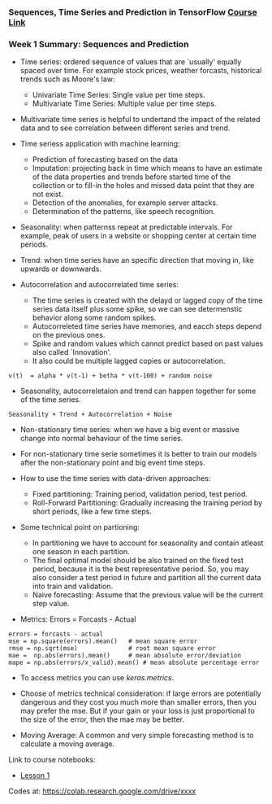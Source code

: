 
### Sequences, Time Series and Prediction in TensorFlow [Course Link](https://www.coursera.org/learn/tensorflow-sequences-time-series-and-prediction/home/welcome)

### Week 1 Summary:  Sequences and Prediction

- Time series: ordered sequence of values that are `usually' equally spaced over time. For example stock prices, weather forcasts, historical trends such as Moore's law:
	- Univariate Time Series: Single value per time steps. 
	- Multivariate Time Series: Multiple value per time steps.
	
- Multivariate time series is helpful to undertand the impact of the related data and to see correlation between different series and trend.

- Time seriess application with machine learning:
	- Prediction of forecasting based on the data
	- Imputation: projecting back in time which means to have an estimate of the data properties and trends before started time of the collection or to fill-in the holes and missed data point that they are not exist. 
	- Detection of the anomalies, for example server attacks.
	- Determination of the patterns, like speech recognition. 
 
- Seasonality: when patternss repeat at predictable intervals. For example, peak of users in a website or shopping center at certain time periods.

- Trend: when time series have an specific direction that moving in, like upwards or downwards.

- Autocorrelation and autocorrelated time series: 
	- The time series is created with the delayd or lagged copy of the time series data itself plus some spike, so we can see determenstic behavior along some random spikes. 
	- Autocorreleted time series have memories, and eacch steps depend on the previous ones. 
	- Spike and random values which cannot predict based on past values also called `Innovation'.
	- It also could be multiple lagged copies or autocorrelation. 
	
```
v(t)  = alpha * v(t-1) + betha * v(t-100) + random noise
```

- Seasonality, autocorreletaion and trend can happen together for some of the time series.

```
Seasonality + Trend + Autocorrelation + Noise
```

- Non-stationary time series: when we have a big event or massive change into normal behaviour of the time series. 

- For non-stationary time serie sometimes it is better to train our models after the non-stationary point and big event time steps.

 - How to use the time series with data-driven approaches:
	- Fixed partitioning: Training period, validation period, test period.
	- Roll-Forward Partitioning: Gradually increasing the training period by short periods, like a few time steps. 

 - Some technical point on partioning: 	
	- In partitioning we have to account for seasonality and contain atleast one season in each partition. 
	- The final optimal model should be also trained on the fixed test period, because it is the best representative period. So, you may also consider a test period in future and partition all the current data into train and validation. 
	- Naive forecasting: Assume that the previous value will be the current step value.
	
 - Metrics: Errors = Forcasts - Actual
 
 ```
 errors = forcasts - actual
 mse = np.square(errors).mean()   # mean square error
 rmse = np.sqrt(mse)              # root mean square error
 mae =  np.abs(errors).mean()     # mean absolute error/deviation
 mape = np.abs(errors/x_valid).mean() # mean absolute percentage error
 ```
 
 - To access metrics you can use *keras.metrics*.
 - Choose of metrics technical consideration: if large errors are potentially dangerous and they cost you much more than smaller errors, then you may prefer the mse. But if your gain or your loss is just proportional to the size of the error, then the mae may be better. 
 
 - Moving Average: A common and very simple forecasting method is to calculate a moving average.
 
 Link to course notebooks:
 
 - [Lesson 1](https://colab.research.google.com/github/lmoroney/dlaicourse/blob/master/TensorFlow%20In%20Practice/Course%204%20-%20S%2BP/S%2BP_Week_1_Lesson_2.ipynb)
 
 
 
Codes at: https://colab.research.google.com/drive/xxxx
